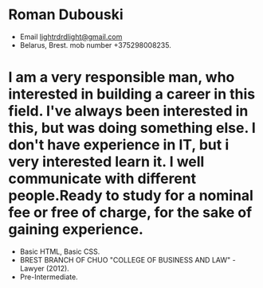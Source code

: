 
# Roman Dubouski


  - Email lightrdrdlight@gmail.com
  - Belarus, Brest. mob number +375298008235.
  
# I am a very responsible man, who interested in building a career in this field. I've always been interested in this, but was doing something else. I don't have experience in IT, but i very interested learn it. I well communicate with different people.Ready to study for a nominal fee or free of charge, for the sake of gaining experience.


  - Basic HTML, Basic CSS.
   - BREST BRANCH OF CHUO "COLLEGE OF BUSINESS AND LAW" - Lawyer (2012).
  - Pre-Intermediate.